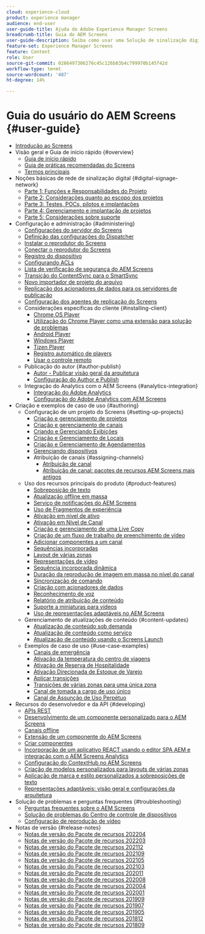 ```yaml
---
cloud: experience-cloud
product: experience manager
audience: end-user
user-guide-title: Ajuda do Adobe Experience Manager Screens
breadcrumb-title: Guia do AEM Screens
user-guide-description: Saiba como usar uma Solução de sinalização digital que permite a publicação de experiências e interações digitais dinâmicas e interativas.
feature-set: Experience Manager Screens
feature: Content
role: User
source-git-commit: 0286497306276c45c126b83b4c799970b145f42d
workflow-type: tm+mt
source-wordcount: '487'
ht-degree: 14%

---
```



# Guia do usuário do AEM Screens {#user-guide}

+ [Introdução ao Screens](aem-screens-introduction.md)
+ Visão geral e Guia de início rápido {#overview}
   + [Guia de início rápido](kickstart-for-aem-screens.md)
   + [Guia de práticas recomendadas do Screens](https://experienceleague.adobe.com/docs/experience-manager-screens/using/about-guide.html?lang=pt-BR)
   + [Termos principais](screens-glossary.md)
+ Noções básicas de rede de sinalização digital {#digital-signage-network}
   + [Parte 1: Funções e Responsabilidades do Projeto](project-roles-responsibilities.md)
   + [Parte 2: Considerações quanto ao escopo dos projetos](project-considerations.md)
   + [Parte 3: Testes, POCs, pilotos e implantações](testing-pocs-pilots-rollouts.md)
   + [Parte 4: Gerenciamento e implantação de projetos](project-management-and-deployment.md)
   + [Parte 5: Considerações sobre suporte](support-considerations.md)
+ Configuração e administração {#administering}
   + [Configurações do servidor do Screens](configuring-screens-introduction.md)
   + [Definição das configurações do Dispatcher](dispatcher-configurations-aem-screens.md)
   + [Instalar o reprodutor do Screens](installing-screens-player.md)
   + [Conectar o reprodutor do Screens](working-with-screens-player.md)
   + [Registro do dispositivo](device-registration.md)
   + [Configurando ACLs](setting-up-acls.md)
   + [Lista de verificação de segurança do AEM Screens](security-checklist.md)
   + [Transição do ContentSync para o SmartSync](smartsync.md)
   + [Novo importador de projeto do arquivo](project-importer.md)
   + [Replicação dos acionadores de dados para os servidores de publicação](replicating-data-triggers.md)
   + [Configuração dos agentes de replicação do Screens](configure-screens-replication.md)
   + Considerações específicas do cliente {#installing-client}
      + [Chrome OS Player](implementing-chrome-os-player.md)
      + [Utilização do Chrome Player como uma extensão para solução de problemas](using-chrome-player-as-an-extension.md)
      + [Android Player](implementing-android-player.md)
      + [Windows Player](implementing-windows-player.md)
      + [Tizen Player](tizen-player.md)
      + [Registro automático de players](auto-registration-players.md)
      + [Usar o controle remoto](implementing-remote-control.md)
   + Publicação do autor {#author-publish}
      + [Autor - Publicar visão geral da arquitetura](author-publish-architecture-overview.md)
      + [Configuração do Author e Publish](author-and-publish.md)
   + Integração do Analytics com o AEM Screens {#analytics-integration}
      + [Integração do Adobe Analytics](adobe-analytics-integration-aem-screens.md)
      + [Configuração do Adobe Analytics com AEM Screens](configuring-adobe-analytics-aem-screens.md)
+ Criação e exemplos de caso de uso {#authoring}
   + Configuração de um projeto do Screens {#setting-up-projects}
      + [Criação e gerenciamento de projetos](creating-a-screens-project.md)
      + [Criação e gerenciamento de canais](managing-channels.md)
      + [Criando e Gerenciando Exibições](managing-displays.md)
      + [Criação e Gerenciamento de Locais](managing-locations.md)
      + [Criação e Gerenciamento de Agendamentos](managing-schedules.md)
      + [Gerenciando dispositivos](managing-devices.md)
      + Atribuição de canais {#assigning-channels}
         + [Atribuição de canal](channel-assignment-latest-fp.md)
         + [Atribuição de canal: pacotes de recursos AEM Screens mais antigos](channel-assignment.md)
   + Uso dos recursos principais do produto {#product-features}
      + [Sobreposição de texto](text-overlay.md)
      + [Atualização offline em massa](bulk-offline-update.md)
      + [Serviço de notificações do AEM Screens](screens-notifications-service.md)
      + [Uso de Fragmentos de experiência](experience-fragments-in-screens.md)
      + [Ativação em nível de ativo](asset-level-scheduling.md)
      + [Ativação em Nível de Canal](channel-level-activation.md)
      + [Criação e gerenciamento de uma Live Copy](managing-livecopy.md)
      + [Criação de um fluxo de trabalho de preenchimento de vídeo](creating-a-video-padding-workflow.md)
      + [Adicionar componentes a um canal](adding-components-to-a-channel.md)
      + [Sequências incorporadas](embedded-sequences.md)
      + [Layout de várias zonas](multi-zone-layout-aem-screens.md)
      + [Representações de vídeo](generating-renditions.md)
      + [Sequência incorporada dinâmica](dynamic-embedded-sequences.md)
      + [Duração da reprodução de imagem em massa no nível do canal](channel-level-image-playback.md)
      + [Sincronização de comando](using-command-sync.md)
      + [Criação com acionadores de dados](authoring-data-triggers.md)
      + [Reconhecimento de voz](voice-recognition.md)
      + [Relatório de atribuição de conteúdo](content-assignment-report.md)
      + [Suporte a miniaturas para vídeos](thumbnail-support.md)
      + [Uso de representações adaptáveis no AEM Screens](using-adaptive-renditions.md)
   + Gerenciamento de atualizações de conteúdo {#content-updates}
      + [Atualização de conteúdo sob demanda](on-demand-content.md)
      + [Atualização de conteúdo como serviço](content-update-as-a-service.md)
      + [Atualização de conteúdo usando o Screens Launch](launches.md)
   + Exemplos de caso de uso {#use-case-examples}
      + [Canais de emergência](emergency-channel.md)
      + [Ativação da temperatura do centro de viagens](local-temperature-activation.md)
      + [Ativação de Reserva de Hospitalidade](hospitality-reservation-activation.md)
      + [Ativação Direcionada de Estoque de Varejo](retail-inventory-activation.md)
      + [Aplicar transições](applying-transitions.md)
      + [Transições de várias zonas para uma única zona](multizone-to-singlezone.md)
      + [Canal de tomada a cargo de uso único](single-use-takeover-channel.md)
      + [Canal de Assunção de Uso Perpétuo](perpetual-takeover-channel.md)
+ Recursos do desenvolvedor e da API {#developing}
   + [APIs REST](rest-api.md)
   + [Desenvolvimento de um componente personalizado para o AEM Screens](developing-custom-component-tutorial-develop.md)
   + [Canais offline](offline-channels.md)
   + [Extensão de um componente do AEM Screens](extending-component-tutorial-develop.md)
   + [Criar componentes](creating-components.md)
   + [Incorporação de um aplicativo REACT usando o editor SPA AEM e integração com o AEM Screens Analytics](embedding-react-app.md)
   + [Configuração do ContextHub no AEM Screens](configuring-context-hub.md)
   + [Criação de modelos personalizados para layouts de várias zonas](creating-custom-templates-multizone-layouts.md)
   + [Aplicação de marca e estilo personalizados a sobreposições de texto](custom-branding-text-overlays.md)
   + [Representações adaptáveis: visão geral e configurações da arquitetura](/help/user-guide/adaptive-renditions.md)
+ Solução de problemas e perguntas frequentes {#troubleshooting}
   + [Perguntas frequentes sobre o AEM Screens](aem-screens-faqs.md)
   + [Solução de problemas do Centro de controle de dispositivos](monitoring-screens.md)
   + [Configuração de reprodução de vídeo](troubleshoot-videos.md)
+ Notas de versão {#release-notes}
   + [Notas de versão do Pacote de recursos 202204](release-notes-fp-202204.md)
   + [Notas de versão do Pacote de recursos 202203](release-notes-fp-202203.md)
   + [Notas de versão do Pacote de recursos 202112](release-notes-fp-202112.md)
   + [Notas de versão do Pacote de recursos 202109](release-notes-fp-202109.md)
   + [Notas de versão do Pacote de recursos 202105](release-notes-fp-202105.md)
   + [Notas de versão do Pacote de recursos 202103](release-notes-fp-202103.md)
   + [Notas de versão do Pacote de recursos 202011](release-notes-fp-202011.md)
   + [Notas de versão do Pacote de recursos 202008](release-notes-fp-202008.md)
   + [Notas de versão do Pacote de recursos 202004](release-notes-fp-202004.md)
   + [Notas de versão do Pacote de recursos 202001](release-notes-fp-202001.md)
   + [Notas de versão do Pacote de recursos 201909](release-notes-fp-201909.md)
   + [Notas de versão do Pacote de recursos 201907](release-notes-fp-201907.md)
   + [Notas de versão do Pacote de recursos 201905](screens-release-notes-fp-201905.md)
   + [Notas de versão do Pacote de recursos 201812](release-notes-fp-201812.md)
   + [Notas de versão do Pacote de recursos 201809](screens-release-notes.md)
